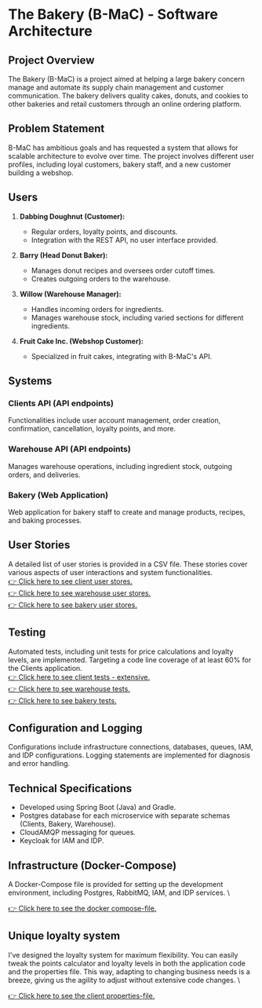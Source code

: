 # The Bakery (B-MaC) - Software Architecture

## Project Overview

The Bakery (B-MaC) is a project aimed at helping a large bakery concern manage and automate its supply chain management and customer communication. The bakery delivers quality cakes, donuts, and cookies to other bakeries and retail customers through an online ordering platform.

## Problem Statement

B-MaC has ambitious goals and has requested a system that allows for scalable architecture to evolve over time. The project involves different user profiles, including loyal customers, bakery staff, and a new customer building a webshop.

## Users

1. **Dabbing Doughnut (Customer):**
    - Regular orders, loyalty points, and discounts.
    - Integration with the REST API, no user interface provided.

2. **Barry (Head Donut Baker):**
    - Manages donut recipes and oversees order cutoff times.
    - Creates outgoing orders to the warehouse.

3. **Willow (Warehouse Manager):**
    - Handles incoming orders for ingredients.
    - Manages warehouse stock, including varied sections for different ingredients.

4. **Fruit Cake Inc. (Webshop Customer):**
    - Specialized in fruit cakes, integrating with B-MaC's API.

## Systems

### Clients API (API endpoints)

Functionalities include user account management, order creation, confirmation, cancellation, loyalty points, and more.

### Warehouse API (API endpoints)

Manages warehouse operations, including ingredient stock, outgoing orders, and deliveries.

### Bakery (Web Application)

Web application for bakery staff to create and manage products, recipes, and baking processes.

## User Stories

A detailed list of user stories is provided in a CSV file. These stories cover various aspects of user interactions and system functionalities.\
[👉 Click here to see client user stores.](./user-stories/Product_Backlog-Clients.csv)\
[👉 Click here to see warehouse user stores.](./user-stories/Product_Backlog-Warehouse.csv)\
[👉 Click here to see bakery user stores.](./user-stories/Product_Backlog-Bakery.csv)

## Testing

Automated tests, including unit tests for price calculations and loyalty levels, are implemented. Targeting a code line coverage of at least 60% for the Clients application.\
[👉 Click here to see client tests - extensive.](./client/src/test)\
[👉 Click here to see warehouse tests.](./warehouse/src/test)\
[👉 Click here to see bakery tests.](./bakery/src/test)

## Configuration and Logging

Configurations include infrastructure connections, databases, queues, IAM, and IDP configurations. Logging statements are implemented for diagnosis and error handling.

## Technical Specifications

- Developed using Spring Boot (Java) and Gradle.
- Postgres database for each microservice with separate schemas (Clients, Bakery, Warehouse).
- CloudAMQP messaging for queues.
- Keycloak for IAM and IDP.

## Infrastructure (Docker-Compose)

A Docker-Compose file is provided for setting up the development environment, including Postgres, RabbitMQ, IAM, and IDP services. \

[👉 Click here to see the docker compose-file.](./docker/docker-compose-file.yml)

## Unique loyalty system

I've designed the loyalty system for maximum flexibility. You can easily tweak the points calculator and loyalty levels in both the application code and the properties file. This way, adapting to changing business needs is a breeze, giving us the agility to adjust without extensive code changes. \

[👉 Click here to see the client properties-file.](./client/src/main/resources/application.properties)